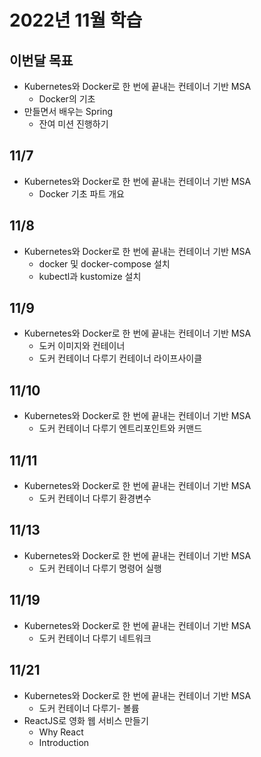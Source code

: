 # 2022년 11월 학습

## 이번달 목표

- Kubernetes와 Docker로 한 번에 끝내는 컨테이너 기반 MSA
  - Docker의 기초
- 만들면서 배우는 Spring
  - 잔여 미션 진행하기

## 11/7

- Kubernetes와 Docker로 한 번에 끝내는 컨테이너 기반 MSA
  - Docker 기초 파트 개요

## 11/8

- Kubernetes와 Docker로 한 번에 끝내는 컨테이너 기반 MSA
  - docker 및 docker-compose 설치
  - kubectl과 kustomize 설치

## 11/9

- Kubernetes와 Docker로 한 번에 끝내는 컨테이너 기반 MSA
  - 도커 이미지와 컨테이너
  - 도커 컨테이너 다루기 컨테이너 라이프사이클

## 11/10

- Kubernetes와 Docker로 한 번에 끝내는 컨테이너 기반 MSA
  - 도커 컨테이너 다루기 엔트리포인트와 커맨드

## 11/11

- Kubernetes와 Docker로 한 번에 끝내는 컨테이너 기반 MSA
  - 도커 컨테이너 다루기 환경변수

## 11/13

- Kubernetes와 Docker로 한 번에 끝내는 컨테이너 기반 MSA
  - 도커 컨테이너 다루기 명령어 실행

## 11/19

- Kubernetes와 Docker로 한 번에 끝내는 컨테이너 기반 MSA
  - 도커 컨테이너 다루기 네트워크

## 11/21

- Kubernetes와 Docker로 한 번에 끝내는 컨테이너 기반 MSA
  - 도커 컨테이너 다루기- 볼륨
- ReactJS로 영화 웹 서비스 만들기
  - Why React
  - Introduction
